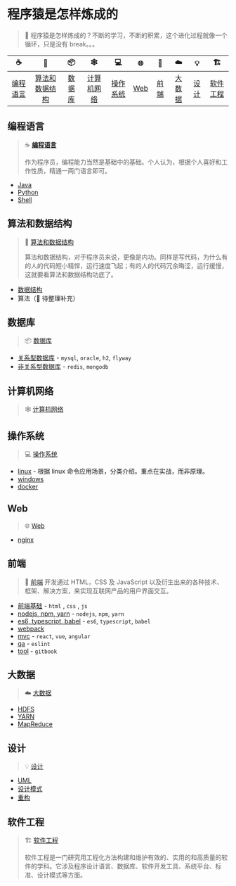 # 程序猿是怎样炼成的

> :gorilla: 程序猿是怎样炼成的？不断的学习，不断的积累，这个进化过程就像一个循环，只是没有 break。。。

|       :coffee:        |            :game_die:             |     :package:     |       :spider_web:        |      :computer:       | :globe_with_meridians: |     :art:     |      :cloud:      |    :bulb:     | :building_construction: |
| :-------------------: | :-------------------------------: | :---------------: | :-----------------------: | :-------------------: | :--------------------: | :-----------: | :---------------: | :-----------: | :---------------------: |
| [编程语言](#编程语言) | [算法和数据结构](#算法和数据结构) | [数据库](#数据库) | [计算机网络](#计算机网络) | [操作系统](#操作系统) |      [Web](#web)       | [前端](#前端) | [大数据](#大数据) | [设计](#设计) |  [软件工程](#软件工程)  |

## 编程语言

> :coffee: [**编程语言**](programming)
>
> 作为程序员，编程能力当然是基础中的基础。个人认为，根据个人喜好和工作性质，精通一两门语言即可。

- [Java](programming/java)
- [Python](programming/python.md)
- [Shell](programming/shell)

## 算法和数据结构

> :game_die: [算法和数据结构](algorithm)
>
> 算法和数据结构，对于程序员来说，更像是内功。同样是写代码，为什么有的人的代码短小精悍，运行速度飞起；有的人的代码冗余晦涩，运行缓慢，这就要看算法和数据结构功底了。

- [数据结构](algorithm/data-structure)
- 算法（:construction: 待整理补充）

## 数据库

> :package: [数据库](database)

- [关系型数据库](database/sql) - `mysql`, `oracle`, `h2`, `flyway`
- [非关系型数据库](database/nosql) - `redis`, `mongodb`

## 计算机网络

> :spider_web: [计算机网络](network)

## 操作系统

> :computer: [操作系统](os)

- [linux](os/linux) - 根据 linux 命令应用场景，分类介绍。重点在实战，而非原理。
- [windows](os/windows)
- [docker](os/docker)

## Web

> :globe_with_meridians: [Web](web)

- [nginx](web/nginx)

## 前端

> :art: [前端](frontend) 开发通过 HTML，CSS 及 JavaScript 以及衍生出来的各种技术、框架、解决方案，来实现互联网产品的用户界面交互。

- [前端基础](frontend/base) - `html` , `css` , `js`
- [nodejs, npm, yarn](frontend/nodejs) - `nodejs`, `npm`, `yarn`
- [es6, typescript, babel](frontend/es6) - `es6`, `typescript`, `babel`
- [webpack](frontend/webpack)
- [mvc](frontend/mvc) - `react`, `vue`, `angular`
- [qa](frontend/qa) - `eslint`
- [tool](frontend/tool) - `gitbook`

## 大数据

> :cloud: [大数据](big-data)

- [HDFS](big-data/HDFS.md)
- [YARN](big-data/YARN.md)
- [MapReduce](big-data/MapReduce.md)

## 设计

> :bulb: [设计](design)

- [UML](design/uml)
- [设计模式](design/design-patterns)
- [重构](design/refactor)

## 软件工程

> :building_construction: [软件工程](software)
>
> 软件工程是一门研究用工程化方法构建和维护有效的、实用的和高质量的软件的学科。它涉及程序设计语言、数据库、软件开发工具、系统平台、标准、设计模式等方面。
